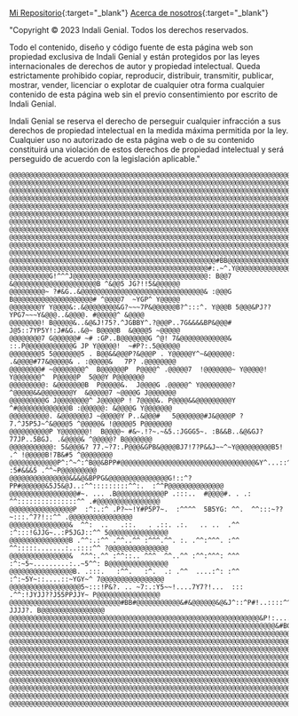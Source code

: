 [Mi Repositorio](https://github.com/CrisM2/calorespecificoupeu){:target="_blank"}
[Acerca de nosotros](https://sites.google.com/upeu.edu.pe/calor/about-us){:target="_blank"}

"Copyright © 2023 Indali Genial. Todos los derechos reservados.

Todo el contenido, diseño y código fuente de esta página web son propiedad exclusiva de Indali Genial y están protegidos por las leyes internacionales de derechos de autor y propiedad intelectual. Queda estrictamente prohibido copiar, reproducir, distribuir, transmitir, publicar, mostrar, vender, licenciar o explotar de cualquier otra forma cualquier contenido de esta página web sin el previo consentimiento por escrito de Indali Genial.

Indali Genial se reserva el derecho de perseguir cualquier infracción a sus derechos de propiedad intelectual en la medida máxima permitida por la ley. Cualquier uso no autorizado de esta página web o de su contenido constituirá una violación de estos derechos de propiedad intelectual y será perseguido de acuerdo con la legislación aplicable."

    @@@@@@@@@@@@@@@@@@@@@@@@@@@@@@@@@@@@@@@@@@@@@@@@@@@@@@@@@@@@@@@@@@@@@@@@@@@@@@@@@@@@@@@@@@@@@@@@@@@@
	@@@@@@@@@@@@@@@@@@@@@@@@@@@@@@@@@@@@@@@@@@@@@@@@@@@@@@@@@@@@@@@@@@@@@@@@@@@@@@@@@@@@@@@@@@@@@@@@@@@@
	@@@@@@@@@@@@@@@@@@@@@@@@@@@@@@@@@@@@@@@@@@@@@@@@@@@@@@@@@@@@@@@@@@@@@@@@@@@@@@@@@@@@@@@@@@@@@@@@@@@@
	@@@@@@@@@@@@@@@@@@@@@@@@@@@@@@@@@@@@@@@@@@@@@@@@@@@@@@@@@@@@@@@@@@@@@@@@@@@@@@@@@@@@@@@@@@@@@@@@@@@@
	@@@@@@@@@@@@@@@@@@@@@@@@@@@@@@@@@@@@@@@@@@@@@@@@@@@@@@@@@@@@@@@@@@@@@@@@@@@@@@@@@@@@@@@@@@@@@@@@@@@@
	@@@@@@@@@@@@@@@@@@@@@@@@@@@@@@@@@@@@@@@@@@@@@@@@@@@@@@@@@@@@@@@@@@@@@@@@@@@@@@@@@@@@@@@@@@@@@@@@@@@@
	@@@@@@@@@@@@@@@@@@@@@@@@@@@@@@@@@@@@@@@@@@@@@@@@@@@@@@@@@@@@@@@@@@@@@@@@@@@@@@@@@@@@@@@@@@@@@@@@@@@@
	@@@@@@@@@@@@@@@@@@@@@@@@@@@@@@@@@@@@@@@@@@@@@@@@@@@@@@@@@@@@@@@@@@@@@@@@@@@@@@@@@@@@@@@@@@@@@@@@@@@@
	@@@@@@@@@@@@@@@@@@@@@@@@@@@@@@@@@@@@@@@@@@@@@@@@@@@@@@@@@@@@@@@@@@@@@@@@@@@@@@@@@@@@@@@@@@@@@@@@@@@@
	@@@@@@@@@@@@@@@@@@@@@@@@@@@@@@@@@@@@@@@@@@@@@@@@@@@@@@@@@@@@@@@@@@@@@@@@@@@@@@@@@@@@@@@@@@@@@@@@@@@@
	@@@@@@@@@@@@@@@@@@@@@@@@@@@@@@@@@@@@@@@@@@@@@@@@@@@@@@@@@@@@@@@@@@@@@@@@@@@@@@@@@@@@@@@@@@@@@@@@@@@@
	@@@@@@@@@@@@@@@@@@@@@@@@@@@@@@@@@@@@@@@@@@@@@@@@@@@@#BB@@@@@@@@@@@@@@@@@@@@@@@@@@@&GP#@@@@@@@@@@@@@@
	@@@@@@@@@@@@@@@@@@@@@@@@@@@@@@@@@@@@@@@@@@@@@@@@@@#:.~^.Y@@@@@@@@@@@@@@@@@@@@@@@&^.!7..&@@@@@@@@@@@@
	@@@@@@@@@@G!^^^J@@@@@@@@@@@@@@@@@@@@@@@@@@@@@@@@@@: B@@7 &@@@@@@@@@@@@@@@@@@@@@B ^&@@5 JG?!!5&@@@@@@
	@@@@@@@@@~ ?#&G..&@@@@@@@@@@@@@@@@@@@@@@@@@@@@@@@& :@@@G B@@@@@@@@@@@@@@@@@@@@# ^@@@@7  ~YGP^ Y@@@@@
	@@@@@@@@Y Y@@@@&:.&@@@@@@@@&G?~~~7P&@@@@@@B?^:::^. Y@@@B 5@@@&PJ??YPG7~~~Y&@@@..&@@@@. #@@@@@^ &@@@@
	@@@@@@@@! B@@@@@&..&@&J!75?.^JGBBY^.?@@@P..7G&&&&BP&@@@# J@5::7YP5Y!:J#&G..&@~ B@@@@B  &@@@@5 ~@@@@@
	@@@@@@@@7 G@@@@@@# ~# :GP..B@@@@@@@G ^@! 7&@@@@@@@@@@@@& ::.P@@@@@@@@@@@@G JP Y@@@@@!  ~#P?:.5@@@@@@
	@@@@@@@@5 5@@@@@@@5 . B@@&&@@@P?&@@@P . Y@@@@@Y^~&@@@@@@: .&@@@@#77&@@@@@& . :@@@@@&   7P? .@@@@@@@@
	@@@@@@@@# ~@@@@@@@@^  B@@@@@@P  P@@@@^ .@@@@@7  !@@@@@@@~ Y@@@@@! Y@@@@@@@^  P@@@@@P  5@@@Y P@@@@@@@
	@@@@@@@@@: &@@@@@@@B  P@@@@@&.  J@@@@G .@@@@@^ Y@@@@@@@@? ^@@@@@&&@@@@@@@@Y  &@@@@@7 ~@@@@G J@@@@@@@
	@@@@@@@@@G J@@@@@@@@^ J@@@@@P ! 7@@@@&. P@@@@&&@@@@@@@@@Y  ^#@@@@@@@@@@@@@B :@@@@@@: &@@@@G Y@@@@@@@
	@@@@@@@@@@. &@@@@@@@J ~@@@@@Y P..&@@@#   5@@@@@@@#J&@@@@P ?7.^J5P5J~^&@@@@5 ^@@@@@& !@@@@@5 P@@@@@@@
	@@@@@@@@@@P Y@@@@@@@!  B@@@@~ #&~.!?~.~&5.:JGGG5~. :B&&B..&@&GJ?77JP..5BGJ. .&@@@@& ^@@@@@? B@@@@@@@
	@@@@@@@@@@@: 5&@@@&? 77.~?7:.P@@@&GPB&@@@@BJ7!7?P&&J~~^~Y@@@@@@@@@B5!     .^ !@@@@@B!7B&#5 ^@@@@@@@@
	@@@@@@@@@@@@P^:^~^:^B@@&BPP#@@@@@@@@@@@@@@@@@@@@@@@@@@@@@@@@@@&Y^...::^^::::. :5#&&&5 .^^~P@@@@@@@@@
	@@@@@@@@@@@@@@@&&&@&BPPG&@@@@@@@@@@@@@@@G!::^?PP#@@@@@@&5J5&@J..:^^:::::::::^^:.  :^^P@@@@@@@@@@@@@@
	@@@@@@@@@@@@@@@@@#~. ... .B@@@@@@@@@@@@P .:::..  #@@@@#. . .: ^^:::::::::::::::^^ .#@@@@@@@@@@@@@@@@
	@@@@@@@@@@@@@@@@P  :^:.:^ .P?~~!Y#P5P7~.  :^^^^  5B5YG: ^^.  ^^:::~??~:::.^7?!::^^ .@@@@@@@@@@@@@@@@
	@@@@@@@@@@@@@@@&  ^^:  ..   .::.   . .::. .:.   .. ..  .^^  :^:::!GJJG~..:P5JGJ::^^ 5@@@@@@@@@@@@@@@
	@@@@@@@@@@@@@@@B .^^:.:^^ .^^..^^ :^^^.^^. :. .^^:^^^. :^^  ^^:::::.......:..::::^^ ?@@@@@@@@@@@@@@@
	@@@@@@@@@@@@@@@&  ^^^:.^^ :^^::.. ^^^  ^^..^^ :^^:^^^: ^^^  :^:~5~.........:..~5^^: B@@@@@@@@@@@@@@@
	@@@@@@@@@@@@@@@@B. .:::.   :^^.   :^.  .: .^^  ....:^: :^^   :^:~5Y~::....::~YGY~^ 7@@@@@@@@@@@@@@@@
	@@@@@@@@@@@@@@@@@@5~:::!P&?. .. ~7:.:Y5~~!....7Y7?!...  :::   .^^:!JYJJ??J55PPJJY~ P@@@@@@@@@@@@@@@@
	@@@@@@@@@@@@@@@@@@@@@@@@@@@@#BB#@@@@@@@@@@@&#&@@@@@@&@&J^::^P#!..::::^^~~~!?JJJJ?. B@@@@@@@@@@@@@@@@
	@@@@@@@@@@@@@@@@@@@@@@@@@@@@@@@@@@@@@@@@@@@@@@@@@@@@@@@@@@@@@@@&P!:..........::..!#@@@@@@@@@@@@@@@@@
	@@@@@@@@@@@@@@@@@@@@@@@@@@@@@@@@@@@@@@@@@@@@@@@@@@@@@@@@@@@@@@@@@@@&#BGPGB#&#GPB&@@@@@@@@@@@@@@@@@@@
	@@@@@@@@@@@@@@@@@@@@@@@@@@@@@@@@@@@@@@@@@@@@@@@@@@@@@@@@@@@@@@@@@@@@@@@@@@@@@@@@@@@@@@@@@@@@@@@@@@@@
	@@@@@@@@@@@@@@@@@@@@@@@@@@@@@@@@@@@@@@@@@@@@@@@@@@@@@@@@@@@@@@@@@@@@@@@@@@@@@@@@@@@@@@@@@@@@@@@@@@@@
	@@@@@@@@@@@@@@@@@@@@@@@@@@@@@@@@@@@@@@@@@@@@@@@@@@@@@@@@@@@@@@@@@@@@@@@@@@@@@@@@@@@@@@@@@@@@@@@@@@@@
	@@@@@@@@@@@@@@@@@@@@@@@@@@@@@@@@@@@@@@@@@@@@@@@@@@@@@@@@@@@@@@@@@@@@@@@@@@@@@@@@@@@@@@@@@@@@@@@@@@@@
	@@@@@@@@@@@@@@@@@@@@@@@@@@@@@@@@@@@@@@@@@@@@@@@@@@@@@@@@@@@@@@@@@@@@@@@@@@@@@@@@@@@@@@@@@@@@@@@@@@@@
	@@@@@@@@@@@@@@@@@@@@@@@@@@@@@@@@@@@@@@@@@@@@@@@@@@@@@@@@@@@@@@@@@@@@@@@@@@@@@@@@@@@@@@@@@@@@@@@@@@@@
	@@@@@@@@@@@@@@@@@@@@@@@@@@@@@@@@@@@@@@@@@@@@@@@@@@@@@@@@@@@@@@@@@@@@@@@@@@@@@@@@@@@@@@@@@@@@@@@@@@@@
	@@@@@@@@@@@@@@@@@@@@@@@@@@@@@@@@@@@@@@@@@@@@@@@@@@@@@@@@@@@@@@@@@@@@@@@@@@@@@@@@@@@@@@@@@@@@@@@@@@@@
	@@@@@@@@@@@@@@@@@@@@@@@@@@@@@@@@@@@@@@@@@@@@@@@@@@@@@@@@@@@@@@@@@@@@@@@@@@@@@@@@@@@@@@@@@@@@@@@@@@@@
	@@@@@@@@@@@@@@@@@@@@@@@@@@@@@@@@@@@@@@@@@@@@@@@@@@@@@@@@@@@@@@@@@@@@@@@@@@@@@@@@@@@@@@@@@@@@@@@@@@@@
